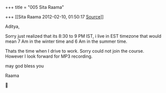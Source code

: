 +++
title = "005 Sita Raama"

+++
[[Sita Raama	2012-02-10, 01:50:17 [Source](https://groups.google.com/g/samskrita/c/mtLnxzqBL6o)]]



Aditya,

Sorry just realized that its 8:30 to 9 PM IST, i live in EST timezone that would mean 7 Am in the winter time and 6 Am in the summer time.

Thats the time when I drive to work. Sorry could not join the course. However I look forward for MP3 recording.

may god bless you

  

Raama



